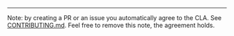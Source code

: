 






------------------------
Note: by creating a PR or an issue you automatically agree to the CLA. See [CONTRIBUTING.md](https://github.com/userver-framework/userver/blob/develop/CONTRIBUTING.md). Feel free to remove this note, the agreement holds.
